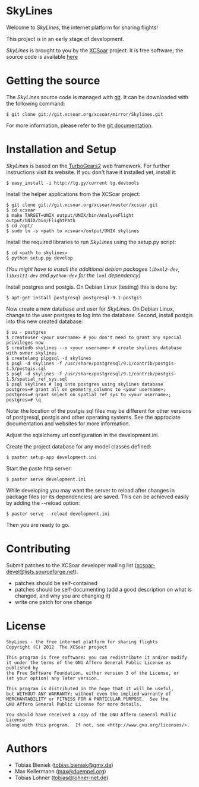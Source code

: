 # SkyLines

Welcome to *SkyLines*, the internet platform for sharing flights!

This project is in an early stage of development.

*SkyLines* is brought to you by the [XCSoar](http://www.xcsoar.org) project.
It is free software; the source code is available [here](http://git.xcsoar.org/cgit/mirror/Skylines.git/)

# Getting the source

The *SkyLines* source code is managed with [git](http://www.git-scm.com/).
It can be downloaded with the following command:

    $ git clone git://git.xcsoar.org/xcsoar/mirror/Skylines.git

For more information, please refer to the [git documentation](http://git-scm.com/documentation).

# Installation and Setup

*SkyLines* is based on the [TurboGears2](http://www.turbogears.org) web framework. For further instructions visit its website. If you don't have it installed yet, install it:

    $ easy_install -i http://tg.gy/current tg.devtools

Install the helper applications from the XCSoar project:

    $ git clone git://git.xcsoar.org/xcsoar/master/xcsoar.git
    $ cd xcsoar
    $ make TARGET=UNIX output/UNIX/bin/AnalyseFlight output/UNIX/bin/FlightPath
    $ cd /opt/
    $ sudo ln -s <path to xcsoar>/output/UNIX skylines

Install the required libraries to run *SkyLines* using the setup.py script:

    $ cd <path to skylines>
    $ python setup.py develop

*(You might have to install the additional debian packages `libxml2-dev`, `libxslt1-dev` and `python-dev` for the `lxml` dependency)*

Install postgres and postgis. On Debian Linux (testing) this is done by:

    $ apt-get install postgresql postgresql-9.1-postgis

Now create a new database and user for *SkyLines*. On Debian Linux, change to the user postgres to log into the database. Second, install postgis into this new created database:

    $ su - postgres
    $ createuser <your username> # you don't need to grant any special privileges now
    $ createdb skylines --o <your username> # create skylines database with owner skylines
    $ createlang plpgsql -d skylines
    $ psql -d skylines -f /usr/share/postgresql/9.1/contrib/postgis-1.5/postgis.sql
    $ psql -d skylines -f /usr/share/postgresql/9.1/contrib/postgis-1.5/spatial_ref_sys.sql
    $ psql skylines # log into postgres using skylines database
    postgres=# grant all on geometry_columns to <your username>;
    postgres=# grant select on spatial_ref_sys to <your username>;
    postgres=# \q

Note: the location of the postgis sql files may be different for other versions of postgresql, postgis and other
operating systems. See the approciate documentation and websites for more information.

Adjust the sqlalchemy.url configuration in the development.ini.

Create the project database for any model classes defined:

    $ paster setup-app development.ini

Start the paste http server:

    $ paster serve development.ini

While developing you may want the server to reload after changes in package files (or its dependencies) are saved. This can be achieved easily by adding the --reload option:

    $ paster serve --reload development.ini

Then you are ready to go.

# Contributing

Submit patches to the XCSoar developer mailing list
(<xcsoar-devel@lists.sourceforge.net>).

- patches should be self-contained
- patches should be self-documenting (add a good description on what
  is changed, and why you are changing it)
- write one patch for one change

# License

    SkyLines - the free internet platform for sharing flights
    Copyright (C) 2012  The XCSoar project

    This program is free software: you can redistribute it and/or modify
    it under the terms of the GNU Affero General Public License as published by
    the Free Software Foundation, either version 3 of the License, or
    (at your option) any later version.

    This program is distributed in the hope that it will be useful,
    but WITHOUT ANY WARRANTY; without even the implied warranty of
    MERCHANTABILITY or FITNESS FOR A PARTICULAR PURPOSE.  See the
    GNU Affero General Public License for more details.

    You should have received a copy of the GNU Affero General Public License
    along with this program.  If not, see <http://www.gnu.org/licenses/>.

# Authors

 * Tobias Bieniek (<tobias.bieniek@gmx.de>)
 * Max Kellermann (<max@duempel.org>)
 * Tobias Lohner (<tobias@lohner-net.de>)

